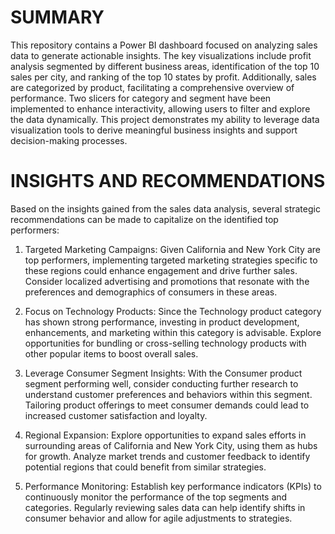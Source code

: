 # SUMMARY
This repository contains a Power BI dashboard focused on analyzing sales data to generate actionable insights. The key visualizations include profit analysis segmented by different business areas, identification of the top 10 sales per city, and ranking of the top 10 states by profit. Additionally, sales are categorized by product, facilitating a comprehensive overview of performance. Two slicers for category and segment have been implemented to enhance interactivity, allowing users to filter and explore the data dynamically. This project demonstrates my ability to leverage data visualization tools to derive meaningful business insights and support decision-making processes.

# INSIGHTS AND RECOMMENDATIONS
Based on the insights gained from the sales data analysis, several strategic recommendations can be made to capitalize on the identified top performers:

1.  Targeted Marketing Campaigns: Given California and New York City are top performers, implementing targeted marketing strategies specific to these regions could enhance engagement and drive further sales. Consider localized advertising and promotions that resonate with the preferences and demographics of consumers in these areas.

2.  Focus on Technology Products: Since the Technology product category has shown strong performance, investing in product development, enhancements, and marketing within this category is advisable. Explore opportunities for bundling or cross-selling technology products with other popular items to boost overall sales.

3.  Leverage Consumer Segment Insights: With the Consumer product segment performing well, consider conducting further research to understand customer preferences and behaviors within this segment. Tailoring product offerings to meet consumer demands could lead to increased customer satisfaction and loyalty.

4.  Regional Expansion: Explore opportunities to expand sales efforts in surrounding areas of California and New York City, using them as hubs for growth. Analyze market trends and customer feedback to identify potential regions that could benefit from similar strategies.

5.  Performance Monitoring: Establish key performance indicators (KPIs) to continuously monitor the performance of the top segments and categories. Regularly reviewing sales data can help identify shifts in consumer behavior and allow for agile adjustments to strategies.
